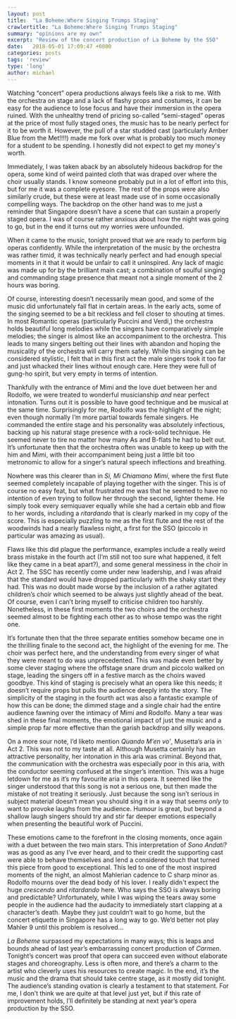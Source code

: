 ```yaml
---
layout: post
title:  "La Boheme:Where Singing Trumps Staging"
crawlertitle: "La Boheme:Where Singing Trumps Staging"
summary: "opinions are my own"
excerpt: "Review of the concert production of La Boheme by the SSO"
date:   2018-05-01 17:09:47 +0800
categories: posts
tags: 'review'
type: 'long'
author: michael
---
```

Watching “concert” opera productions always feels like a risk to me. With the orchestra on stage and a lack of flashy props and costumes, it can be easy for the audience to lose focus and have their immersion in the opera ruined. With the unhealthy trend of pricing so-called “semi-staged” operas at the price of most fully staged ones, the music has to be nearly perfect for it to be worth it. However, the pull of a star studded cast (particularly Amber Blue from the Met!!!!) made me fork over what is probably too much money for a student to be spending. I honestly did not expect to get my money's worth.

Immediately, I was taken aback by an absolutely hideous backdrop for the opera, some kind of weird painted cloth that was draped over where the choir usually stands. I know someone probably put in a lot of effort into this, but for me it was a complete eyesore. The rest of the props were also similarly crude, but these were at least made use of in some occasionally compelling ways. The backdrop on the other hand was to me just a reminder that Singapore doesn’t have a scene that can sustain a properly staged opera. I was of course rather anxious about how the night was going to go, but in the end it turns out my worries were unfounded.

When it came to the music, tonight proved that we are ready to perform big operas confidently. While the interpretation of the music by the orchestra was rather timid, it was technically nearly perfect and had enough special moments in it that it would be unfair to call it uninspired. Any lack of magic was made up for by the brilliant main cast; a combination of soulful singing and commanding stage presence that meant not a single moment of the 2 hours was boring.

Of course, interesting doesn’t necessarily mean good, and some of the music did unfortunately fall flat in certain areas. In the early acts, some of the singing seemed to be a bit reckless and fell closer to shouting at times. In most Romantic operas (particularly Puccini and Verdi,) the orchestra holds beautiful long melodies while the singers have comparatively simple melodies; the singer is almost like an accompaniment to the orchestra. This leads to many singers belting out their lines with abandon and hoping the musicality of the orchestra will carry them safely. While this singing can be considered stylistic, I felt that in this first act the male singers took it too far and just whacked their lines without enough care. Here they were full of gung-ho spirit, but very empty in terms of intention.

Thankfully with the entrance of Mimi and the love duet between her and Rodolfo, we were treated to wonderful musicianship <i>and</i> near perfect intonation. Turns out it is possible to have good technique and be musical at the same time. Surprisingly for me, Rodolfo was the highlight of the night; even though normally I’m more partial towards female singers. He commanded the entire stage and his personality was absolutely infectious, backing up his natural stage presence with a rock-solid technique. He seemed never to tire no matter how many As and B-flats he had to belt out. It’s unfortunate then that the orchestra often was unable to keep up with the him and Mimi, with their accompaniment being just a little bit too metronomic to allow for a singer’s natural speech inflections and breathing.

Nowhere was this clearer than in <i>Si, Mi Chiamano Mimi</i>, where the first flute seemed completely incapable of playing together with the singer. This is of course no easy feat, but what frustrated me was that he seemed to have no intention of even trying to follow her through the second, lighter theme. He simply took every semiquaver equally while she had a certain ebb and flow to her words, including a <i>ritardando</i> that is clearly marked in my copy of the score. This is especially puzzling to me as the first flute and the rest of the woodwinds had a nearly flawless night, a first for the SSO (piccolo in particular was amazing as usual).

Flaws like this did plague the performance, examples include a really weird brass mistake in the fourth act (I’m still not too sure what happened, it felt like they came in a beat apart?), and some general messiness in the choir in Act 2. The SSC has recently come under new leadership, and I was afraid that the standard would have dropped particularly with the shaky start they had. This was no doubt made worse by the inclusion of a rather agitated children’s choir which seemed to be always just slightly ahead of the beat. Of course, even I can’t bring myself to criticise children too harshly. Nonetheless, in these first moments the two choirs and the orchestra seemed almost to be fighting each other as to whose tempo was the right one.

It’s fortunate then that the three separate entities somehow became one in the thrilling finale to the second act, the highlight of the evening for me. The choir was perfect here, and the understanding from every singer of what they were meant to do was unprecedented. This was made even better by some clever staging where the offstage snare drum and piccolo walked on stage, leading the singers off in a festive march as the choirs waved goodbye. This kind of staging is precisely what an opera like this needs; it doesn’t require props but pulls the audience deeply into the story. The simplicity of the staging in the fourth act was also a fantastic example of how this can be done; the dimmed stage and a single chair had the entire audience fawning over the intimacy of Mimi and Rodolfo. Many a tear was shed in these final moments, the emotional impact of just the music and a simple prop far more effective than the garish backdrop and silly weapons.

On a more sour note, I’d liketo mention <i>Quando M’en vo’</i>, Musetta’s aria in Act 2. This was not to my taste at all. Although Musetta certainly has an attractive personality, her intonation in this aria was criminal. Beyond that, the communication with the orchestra was especially poor in this aria, with the conductor seeming confused at the singer’s intention. This was a huge letdown for me as it’s my favourite aria in this opera. It seemed like the singer understood that this song is not a serious one, but then made the mistake of not treating it seriously. Just because the song isn’t serious in subject material doesn’t mean you should sing it in a way that seems <i>only</i> to want to provoke laughs from the audience. Humour is great, but beyond a shallow laugh singers should try and stir far deeper emotions especially when presenting the beautiful work of Puccini.

These emotions came to the forefront in the closing moments, once again with a duet between the two main stars. This interpretation of <i>Sono Andati?</i> was as good as any I’ve ever heard, and to their credit the supporting cast were able to behave themselves and lend a considered touch that turned this piece from good to exceptional. This led to one of the most inspired moments of the night, an almost Mahlerian cadence to C sharp minor as Rodolfo mourns over the dead body of his lover. I really didn't expect the huge <i>crescendo</i> and <i>ritardando</i> here. Who says the SSO is always boring and predictable? Unfortunately, while I was wiping the tears away some people in the audience had the audacity to immediately start clapping at a character’s death. Maybe they just couldn’t wait to go home, but the concert etiquette in Singapore has a long way to go. We’d better not play Mahler 9 until this problem is resolved…

<i>La Boheme</i> surpassed my expectations in many ways; this is leaps and bounds ahead of last year’s embarrassing concert production of <i>Carmen</i>. Tonight’s concert was proof that opera can succeed even without elaborate stages and choreography. Less is often more, and there’s a charm to the artist who cleverly uses his resources to create magic. In the end, it’s the music and the drama that should take centre stage, as it mostly did tonight. The audience’s standing ovation is clearly a testament to that statement. For me, I don’t think we are quite at that level just yet, but if this rate of improvement holds, I’ll definitely be standing at next year’s opera production by the SSO.
